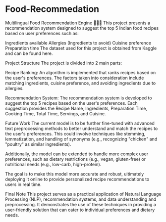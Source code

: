 # Food-Recommedation
Multilingual Food Recommendation Engine 🥗🍜🍛
This project presents a recommendation system designed to suggest the top 5 Indian food recipes based on user preferences such as:

Ingredients available
Allergies (Ingredients to avoid)
Cuisine preference
Preparation time
The dataset used for this project is obtained from Kaggle and can be found here.

Project Structure
The project is divided into 2 main parts:

Recipe Ranking:
An algorithm is implemented that ranks recipes based on the user's preferences. The factors taken into consideration include matching ingredients, cuisine preference, and avoiding ingredients due to allergies.

Recommendation System:
The recommendation system is developed to suggest the top 5 recipes based on the user's preferences. Each suggestion provides the Recipe Name, Ingredients, Preparation Time, Cooking Time, Total Time, Servings, and Cuisine.

Future Work
The current model is to be further fine-tuned with advanced text preprocessing methods to better understand and match the recipes to the user's preferences. This could involve techniques like stemming, lemmatization, and handling of synonyms (e.g., recognizing "chicken" and "poultry" as similar ingredients).

Additionally, the model can be extended to handle more complex user preferences, such as dietary restrictions (e.g., vegan, gluten-free) or nutritional needs (e.g., low-carb, high-protein).

The goal is to make this model more accurate and robust, ultimately deploying it online to provide personalized recipe recommendations to users in real time.

Final Note
This project serves as a practical application of Natural Language Processing (NLP), recommendation systems, and data understanding and preprocessing. It demonstrates the use of these techniques in providing a user-friendly solution that can cater to individual preferences and dietary needs.
